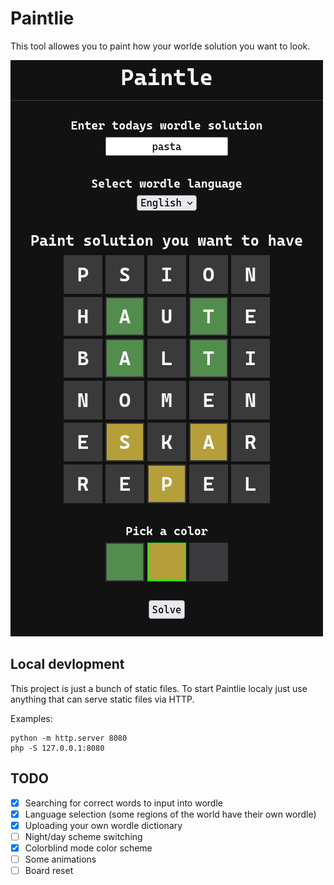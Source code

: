 # Paintlie

This tool allowes you to paint how your worlde solution you want to look.

![Paintlie screenshot](./img/paintle.png)

## Local devlopment

This project is just a bunch of static files. To start Paintlie localy just use anything that can serve static files via HTTP.

Examples:

```console
python -m http.server 8080
php -S 127.0.0.1:8080
```

## TODO

 - [X] Searching for correct words to input into wordle
 - [X] Language selection (some regions of the world have their own wordle)
 - [X] Uploading your own wordle dictionary
 - [ ] Night/day scheme switching
 - [X] Colorblind mode color scheme
 - [ ] Some animations
 - [ ] Board reset
